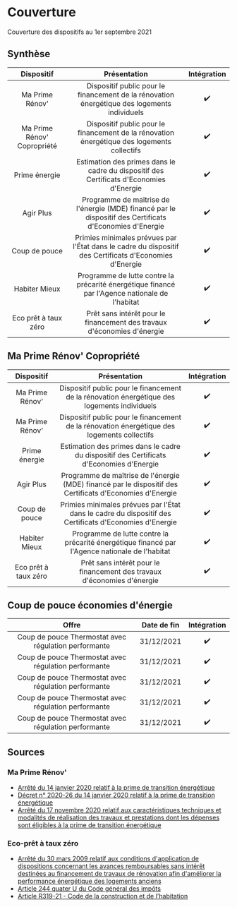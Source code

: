 # Couverture

Couverture des dispositifs au 1er septembre 2021

## Synthèse

| Dispositif | Présentation | Intégration |
| :------: | :------: | :------: |
| Ma Prime Rénov' | Dispositif public pour le financement de la rénovation énergétique des logements individuels | ✔️ |
| Ma Prime Rénov' Copropriété | Dispositif public pour le financement de la rénovation énergétique des logements collectifs | ✔️ |
| Prime énergie | Estimation des primes dans le cadre du dispositif des Certificats d'Economies d'Energie | ✔️ |
| Agir Plus | Programme de maîtrise de l'énergie (MDE) financé par le dispositif des Certificats d'Economies d'Energie | ✔️ |
| Coup de pouce | Primies minimales prévues par l'État dans le cadre du dispositif des Certificats d'Economies d'Energie | ✔️ |
| Habiter Mieux | Programme de lutte contre la précarité énergétique financé par l'Agence nationale de l'habitat | ✔️ |
| Eco prêt à taux zéro | Prêt sans intérêt pour le financement des travaux d'économies d'énergie | ✔️ |

## Ma Prime Rénov' Copropriété

| Dispositif | Présentation | Intégration |
| :------: | :------: | :------: |
| Ma Prime Rénov' | Dispositif public pour le financement de la rénovation énergétique des logements individuels | ✔️ |
| Ma Prime Rénov' | Dispositif public pour le financement de la rénovation énergétique des logements collectifs | ✔️ |
| Prime énergie | Estimation des primes dans le cadre du dispositif des Certificats d'Economies d'Energie | ✔️ |
| Agir Plus | Programme de maîtrise de l'énergie (MDE) financé par le dispositif des Certificats d'Economies d'Energie | ✔️ |
| Coup de pouce | Primies minimales prévues par l'État dans le cadre du dispositif des Certificats d'Economies d'Energie | ✔️ |
| Habiter Mieux | Programme de lutte contre la précarité énergétique financé par l'Agence nationale de l'habitat | ✔️ |
| Eco prêt à taux zéro | Prêt sans intérêt pour le financement des travaux d'économies d'énergie | ✔️ |

## Coup de pouce économies d'énergie

| Offre | Date de fin | Intégration |
| :------: | :------: | :------: |
| Coup de pouce Thermostat avec régulation performante | 31/12/2021 | ✔️ |
| Coup de pouce Thermostat avec régulation performante | 31/12/2021 | ✔️ |
| Coup de pouce Thermostat avec régulation performante | 31/12/2021 | ✔️ |
| Coup de pouce Thermostat avec régulation performante | 31/12/2021 | ✔️ |
| Coup de pouce Thermostat avec régulation performante | 31/12/2021 | ✔️ |

## Sources

### Ma Prime Rénov'

- [Arrêté du 14 janvier 2020 relatif à la prime de transition énergétique](https://www.legifrance.gouv.fr/loda/id/JORFTEXT000041400376)
- [Décret n° 2020-26 du 14 janvier 2020 relatif à la prime de transition énergétique](https://www.legifrance.gouv.fr/loda/id/JORFTEXT000041400291/)
- [Arrêté du 17 novembre 2020 relatif aux caractéristiques techniques et modalités de réalisation des travaux et prestations dont les dépenses sont éligibles à la prime de transition énergétique](https://www.legifrance.gouv.fr/loda/id/JORFTEXT000042532442)

### Eco-prêt à taux zéro

- [Arrêté du 30 mars 2009 relatif aux conditions d'application de dispositions concernant les avances remboursables sans intérêt destinées au financement de travaux de rénovation afin d'améliorer la performance énergétique des logements anciens](https://www.legifrance.gouv.fr/loda/id/JORFTEXT000020459597/)
- [Article 244 quater U du Code général des impôts](https://www.legifrance.gouv.fr/codes/article_lc/LEGIARTI000041466825/)
- [Article R319-21 - Code de la construction et de l'habitation](https://www.legifrance.gouv.fr/codes/article_lc/LEGIARTI000038937287)
